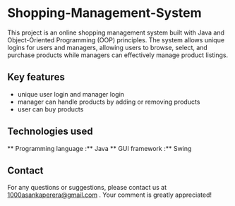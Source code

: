 # Shopping-Management-System

This project is an online shopping management system built with Java and Object-Oriented Programming (OOP) principles. The system allows unique logins for users and managers, allowing users to browse, select, and purchase products while managers can effectively manage product listings.

## Key features

- unique user login and manager login
- manager can handle products by adding or removing products
- user can buy products

## Technologies used

** Programming language :** Java
** GUI framework :** Swing

## Contact

For any questions or suggestions, please contact us at 1000asankaperera@gmail.com . Your comment is greatly appreciated!
